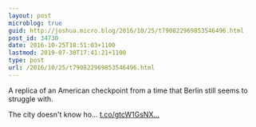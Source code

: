 ```yaml
---
layout: post
microblog: true
guid: http://joshua.micro.blog/2016/10/25/t790822969853546496.html
post_id: 34730
date: 2016-10-25T18:51:03+1100
lastmod: 2019-07-30T17:41:21+1100
type: post
url: /2016/10/25/t790822969853546496.html
---
```

A replica of an American checkpoint from a time that Berlin still seems to struggle with.

The city doesn't know ho… [t.co/gtcW1GsNX...](https://t.co/gtcW1GsNXX)
